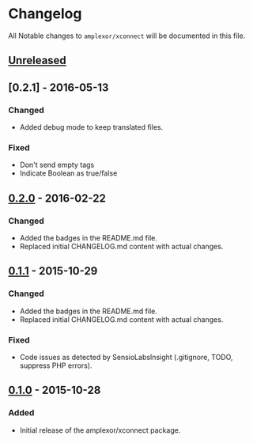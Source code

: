 # Changelog
All Notable changes to `amplexor/xconnect` will be documented in this file.



## [Unreleased]



## [0.2.1] - 2016-05-13
### Changed
- Added debug mode to keep translated files.

### Fixed
- Don't send empty tags
- Indicate Boolean as true/false


## [0.2.0] - 2016-02-22
### Changed
- Added the badges in the README.md file.
- Replaced initial CHANGELOG.md content with actual changes.



## [0.1.1] - 2015-10-29
### Changed
- Added the badges in the README.md file.
- Replaced initial CHANGELOG.md content with actual changes.

### Fixed
- Code issues as detected by SensioLabsInsight (.gitignore, TODO, suppress 
  PHP errors).



## [0.1.0] - 2015-10-28
### Added
- Initial release of the amplexor/xconnect package.



[Unreleased]: https://github.com/amplexor-drupal/xconnect/compare/master...develop
[0.2.0]: https://github.com/amplexor-drupal/xconnect/compare/0.1.1...0.2.0
[0.1.1]: https://github.com/amplexor-drupal/xconnect/compare/0.1.0...0.1.1
[0.1.0]: https://github.com/amplexor-drupal/xconnect/releases/tag/0.1.0
